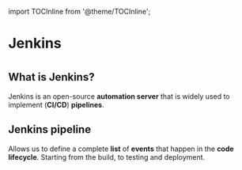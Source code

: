 import TOCInline from '@theme/TOCInline';


# Jenkins
# <TOCInline toc={toc} />

## What is Jenkins?	
Jenkins is an open-source **automation server** that is widely used to implement (**CI/CD**) **pipelines**.
## Jenkins pipeline	
Allows us to define a complete **list** of **events** that happen in the **code lifecycle**. Starting from the build, to testing and deployment.
